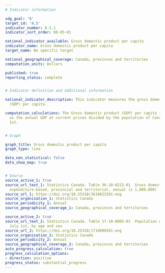 ```yaml
---
# Indicator information

sdg_goal: '8'
target_id: '8.5'
indicator_number: 8.5.1
indicator_sort_order: 08-05-01

national_indicator_available: Gross domestic product per capita
indicator_name: Gross domestic product per capita
target_name: No specific target

national_geographical_coverage: Canada, provinces and territories
computation_units: Dollars

published: true
reporting_status: complete


# Indicator definition and additional information

national_indicator_description: This indicator measures the gross domestic product
  (GDP) per capita.

computation_calculations: The Gross domestic product (GDP) per capita is expressed
  as the annual GDP at current prices divided by the population of Canada on July
  1st.


# Graph

graph_title: Gross domestic product per capita
graph_type: line

data_non_statistical: false
data_show_map: true


# Source
source_active_1: true
source_url_text_1: Statistics Canada. Table 36-10-0222-01  Gross domestic product,
  expenditure-based, provincial and territorial, annual (x 1,000,000)
source_url_1: https://doi.org/10.25318/3610022201-eng
source_organisation_1: Statistics Canada
source_periodicity_1: Annual
source_geographical_coverage_1: Canada, provinces and territories

source_active_2: true
source_url_text_2: Statistics Canada. Table 17-10-0005-01  Population estimates on
  July 1st, by age and sex
source_url_2: https://doi.org/10.25318/1710000501-eng
source_organisation_2: Statistics Canada
source_periodicity_2: Annual
source_geographical_coverage_2: Canada, provinces and territories
auto_progress_calculation: true
progress_calculation_options:
- direction: positive
progress_status: substantial_progress
---
```

